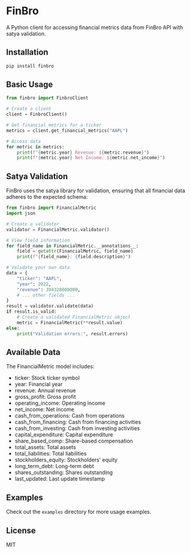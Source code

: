 # FinBro

A Python client for accessing financial metrics data from FinBro API with satya validation.

## Installation

```bash
pip install finbro
```

## Basic Usage

```python
from finbro import FinbroClient

# Create a client
client = FinbroClient()

# Get financial metrics for a ticker
metrics = client.get_financial_metrics("AAPL")

# Access data
for metric in metrics:
    print(f"{metric.year} Revenue: ${metric.revenue}")
    print(f"{metric.year} Net Income: ${metric.net_income}")
```

## Satya Validation

FinBro uses the satya library for validation, ensuring that all financial data adheres to the expected schema:

```python
from finbro import FinancialMetric
import json

# Create a validator
validator = FinancialMetric.validator()

# View field information
for field_name in FinancialMetric.__annotations__:
    field = getattr(FinancialMetric, field_name)
    print(f"{field_name}: {field.description}")

# Validate your own data
data = {
    "ticker": "AAPL",
    "year": 2022,
    "revenue": 394328000000,
    # ... other fields ...
}
result = validator.validate(data)
if result.is_valid:
    # Create a validated FinancialMetric object
    metric = FinancialMetric(**result.value)
else:
    print("Validation errors:", result.errors)
```

## Available Data

The FinancialMetric model includes:

- ticker: Stock ticker symbol
- year: Financial year
- revenue: Annual revenue
- gross_profit: Gross profit
- operating_income: Operating income
- net_income: Net income
- cash_from_operations: Cash from operations
- cash_from_financing: Cash from financing activities
- cash_from_investing: Cash from investing activities
- capital_expenditure: Capital expenditure
- share_based_comp: Share-based compensation
- total_assets: Total assets
- total_liabilities: Total liabilities
- stockholders_equity: Stockholders' equity
- long_term_debt: Long-term debt
- shares_outstanding: Shares outstanding
- last_updated: Last update timestamp

## Examples

Check out the `examples` directory for more usage examples.

## License

MIT 